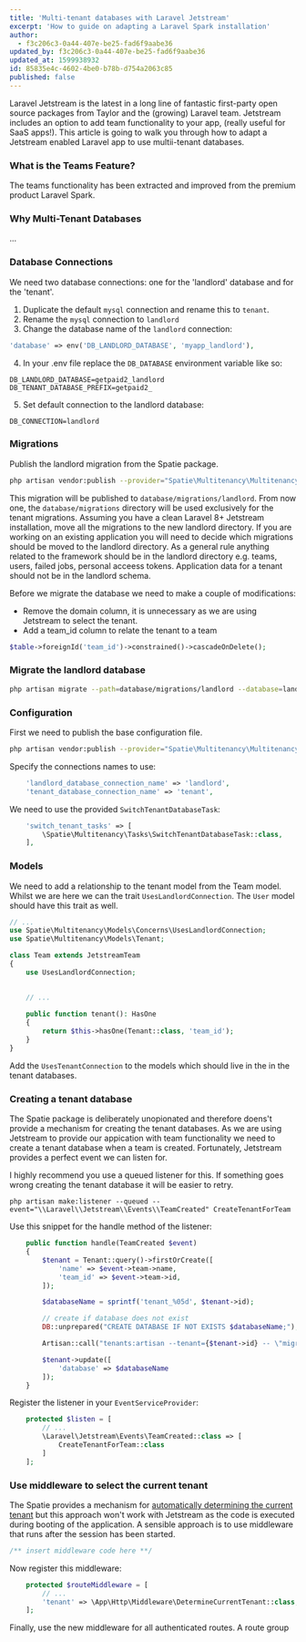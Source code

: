 ```yaml
---
title: 'Multi-tenant databases with Laravel Jetstream'
excerpt: 'How to guide on adapting a Laravel Spark installation'
author:
  - f3c206c3-0a44-407e-be25-fad6f9aabe36
updated_by: f3c206c3-0a44-407e-be25-fad6f9aabe36
updated_at: 1599938932
id: 85835e4c-4602-4be0-b78b-d754a2063c85
published: false
---
```

Laravel Jetstream is the latest in a long line of fantastic first-party open source packages from Taylor and the (growing) Laravel team. Jetstream includes an option to add team functionality to your app, (really useful for SaaS apps!).  This article is going to walk you through how to adapt a Jetstream enabled Laravel app to use multii-tenant databases.

### What is the Teams Feature?

The teams functionality has been extracted and improved from the premium product Laravel Spark.   

### Why Multi-Tenant Databases

...



### Database Connections

We need two database connections: one for the 'landlord' database and for the 'tenant'.

1. Duplicate the default `mysql` connection and rename this to `tenant`.  
2. Rename the `mysql` connection to `landlord`
3. Change the database name of the `landlord` connection:
```php
'database' => env('DB_LANDLORD_DATABASE', 'myapp_landlord'),
```
4. In your .env file replace the `DB_DATABASE` environment variable like so:
```
DB_LANDLORD_DATABASE=getpaid2_landlord
DB_TENANT_DATABASE_PREFIX=getpaid2_
```
5. Set default connection to the landlord database:
```
DB_CONNECTION=landlord
```


### Migrations

Publish the landlord migration from the Spatie package.

```sh
php artisan vendor:publish --provider="Spatie\Multitenancy\MultitenancyServiceProvider" --tag="migrations"
```

This migration will be published to `database/migrations/landlord`. From now one, the `database/migrations` directory will be used exclusively for the tenant migrations.  Assuming you have a clean Laravel 8+ Jetstream installation, move all the migrations to the new landlord directory.  If you are working on an existing application you will need to decide which migrations should be moved to the landlord directory.  As a general rule anything related to the framework should be in the landlord directory e.g. teams, users, failed jobs, personal acceess tokens.  Application data for a tenant should not be in the landlord schema.

Before we migrate the database we need to make a couple of modifications:
* Remove the domain column, it is unnecessary as we are using Jetstream to select the tenant.
* Add a team_id column to relate the tenant to a team

```php
$table->foreignId('team_id')->constrained()->cascadeOnDelete();
```

### Migrate the landlord database

```sh
php artisan migrate --path=database/migrations/landlord --database=landlord
```

### Configuration

First we need to publish the base configuration file.
```sh
php artisan vendor:publish --provider="Spatie\Multitenancy\MultitenancyServiceProvider" --tag="config"
```

Specify the connections names to use:
```php
    'landlord_database_connection_name' => 'landlord',
    'tenant_database_connection_name' => 'tenant',
```

We need to use the provided `SwitchTenantDatabaseTask`:
```php
	'switch_tenant_tasks' => [
        \Spatie\Multitenancy\Tasks\SwitchTenantDatabaseTask::class,
    ],
```

### Models

We need to add a relationship to the tenant model from the Team model.  Whilst we are here we can the trait `UsesLandlordConnection`.  The `User` model should have this trait as well.

```php
// ...
use Spatie\Multitenancy\Models\Concerns\UsesLandlordConnection;
use Spatie\Multitenancy\Models\Tenant;

class Team extends JetstreamTeam
{
	use UsesLandlordConnection;
    

	// ...
	
    public function tenant(): HasOne
    {
        return $this->hasOne(Tenant::class, 'team_id');
    }
}
```

Add the `UsesTenantConnection` to the models which should live in the in the tenant databases.


### Creating a tenant database

The Spatie package is deliberately unopionated and therefore doens't provide a mechanism for creating the tenant databases. As we are using Jetstream to provide our appication with team functionality we need to create a tenant database when a team is created.  Fortunately, Jetstream provides a perfect event we can listen for.

I highly recommend you use a queued listener for this. If something goes wrong creating the tenant database it will be easier to retry.

```
php artisan make:listener --queued --event="\\Laravel\\Jetstream\\Events\\TeamCreated" CreateTenantForTeam
```

Use this snippet for the handle method of the listener:

```php
	public function handle(TeamCreated $event)
    {
        $tenant = Tenant::query()->firstOrCreate([
            'name' => $event->team->name,
            'team_id' => $event->team->id,
        ]);

        $databaseName = sprintf('tenant_%05d', $tenant->id);

        // create if database does not exist
        DB::unprepared("CREATE DATABASE IF NOT EXISTS $databaseName;");

        Artisan::call("tenants:artisan --tenant={$tenant->id} -- \"migrate --database=tenant\"");

        $tenant->update([
            'database' => $databaseName
        ]);
    }
```

Register the listener in your `EventServiceProvider`:

```php
	protected $listen = [
        // ...
        \Laravel\Jetstream\Events\TeamCreated::class => [
            CreateTenantForTeam::class
        ]
    ];
```

### Use middleware to select the current tenant

The Spatie provides a mechanism for [automatically determining the current tenant](https://spatie.be/docs/laravel-multitenancy/v1/basic-usage/automatically-determining-the-current-tenant) but this approach won't work with Jetstream as the code is executed during booting of the application.  A sensible approach is to use middleware that runs after the session has been started.

```php
/** insert middleware code here **/
```

Now register this middleware:

```php
	protected $routeMiddleware = [
    	// ...
        'tenant' => \App\Http\Middleware\DetermineCurrentTenant::class,
	];
```

Finally, use the new middleware for all authenticated routes.  A route group